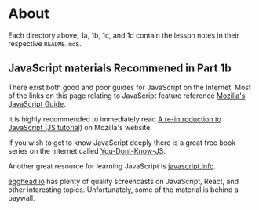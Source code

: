 # About

Each directory above, 1a, 1b, 1c, and 1d contain the lesson notes in their respective `README.md`s.

## JavaScript materials Recommened in Part 1b

There exist both good and poor guides for JavaScript on the Internet. Most of the links on this page relating to JavaScript feature reference [Mozilla's JavaScript Guide](https://developer.mozilla.org/en-US/docs/Web/JavaScript).

It is highly recommended to immediately read [A re-introduction to JavaScript (JS tutorial)](https://developer.mozilla.org/en-US/docs/Web/JavaScript/A_re-introduction_to_JavaScript) on Mozilla's website.

If you wish to get to know JavaScript deeply there is a great free book series on the Internet called [You-Dont-Know-JS](https://github.com/getify/You-Dont-Know-JS).

Another great resource for learning JavaScript is [javascript.info](https://javascript.info/).

[egghead.io](https://egghead.io/) has plenty of quality screencasts on JavaScript, React, and other interesting topics. Unfortunately, some of the material is behind a paywall.
